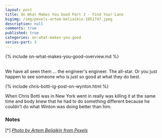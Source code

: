 ```yaml
---
layout: post
title: On What Makes You Good Part 3 - Find Your Lane
bigimg: /img/pexels-artem-beliaikin-1051747.jpeg
description: null
comments: true
published: true
categories: on-what-makes-you-good
series-part: 3
---
```


{% include on-what-makes-you-good-overview.md %}   
<br/>

We have all seen them ... the engineer's engineer.  The all-star.  Or you just happen to see someone who is just so good at what they do best.







{% include chris-botti-ig-post-on-wynton.html %}


When Chris Botti was in New York went in really was killing it at the same time and body knew that he had to do something different because he couldn't do what Winton was doing better than him.


### Notes
[<a name="series-photo">\*</a>] [*Photo by Artem Beliaikin from Pexels*][series-photo]


[series-photo]: https://www.pexels.com/photo/come-in-we-re-awesome-sign-1051747